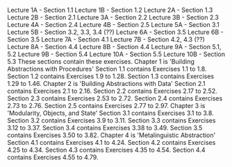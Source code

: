 Lecture 1A - Section 1.1
Lecture 1B - Section 1.2
Lecture 2A - Section 1.3
Lecture 2B - Section 2.1
Lecture 3A - Section 2.2
Lecture 3B - Section 2.3
Lecture 4A - Section 2.4
Lecture 4B - Section 2.5
Lecture 5A - Section 3.1
Lecture 5B - Section 3.2, 3.3, 3.4 (??)
Lecture 6A - Section 3.5
Lecture 6B - Section 3.5
Lecture 7A - Section 4.1
Lecture 7B - Section 4.2, 4.3 (??)
Lecture 8A - Section 4.4
Lecture 8B - Section 4.4
Lecture 9A - Section 5.1, 5.2
Lecture 9B - Section 5.4
Lecture 10A - Section 5.5
Lecture 10B - Section 5.3
These sections contain these exercises. 
Chapter 1 is 'Building Abstractions with Procedures'
Section 1.1 contains Exercises 1.1 to 1.8.
Section 1.2 contains Exercises 1.9 to 1.28.
Section 1.3 contains Exercises 1.29 to 1.46.
Chapter 2 is 'Building Abstractions with Data'
Section 2.1 contains Exercises 2.1 to 2.16.
Section 2.2 contains Exercises 2.17 to 2.52.
Section 2.3 contains Exercises 2.53 to 2.72.
Section 2.4 contains Exercises 2.73 to 2.76.
Section 2.5 contains Exercises 2.77 to 2.97.
Chapter 3 is 'Modularity, Objects, and State'
Section 3.1 contains Exercises 3.1 to 3.8.
Section 3.2 contains Exercises 3.9 to 3.11.
Section 3.3 contains Exercises 3.12 to 3.37.
Section 3.4 contains Exercises 3.38 to 3.49.
Section 3.5 contains Exercises 3.50 to 3.82.
Chapter 4 is 'Metalinguistic Abstraction'
Section 4.1 contains Exercises 4.1 to 4.24.
Section 4.2 contains Exercises 4.25 to 4.34. 
Section 4.3 contains Exercises 4.35 to 4.54.
Section 4.4 contains Exercises 4.55 to 4.79.